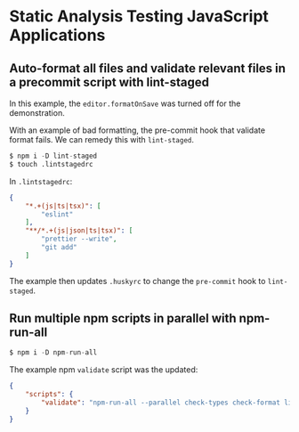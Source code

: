 # Static Analysis Testing JavaScript Applications

## Auto-format all files and validate relevant files in a precommit script with lint-staged

In this example, the `editor.formatOnSave` was turned off for the demonstration.

With an example of bad formatting, the pre-commit hook that validate format fails. We can remedy this with `lint-staged`.

```s
$ npm i -D lint-staged
$ touch .lintstagedrc
```

In `.lintstagedrc`:

```json
{
	"*.+(js|ts|tsx)": [
		"eslint"
	],
	"**/*.+(js|json|ts|tsx)": [
		"prettier --write",
		"git add"
	]
}
```

The example then updates `.huskyrc` to change the `pre-commit` hook to `lint-staged`.

## Run multiple npm scripts in parallel with npm-run-all

```s
$ npm i -D npm-run-all
```

The example npm `validate` script was the updated:

```json
{
	"scripts": {
		"validate": "npm-run-all --parallel check-types check-format lint build"
	}
}
```
